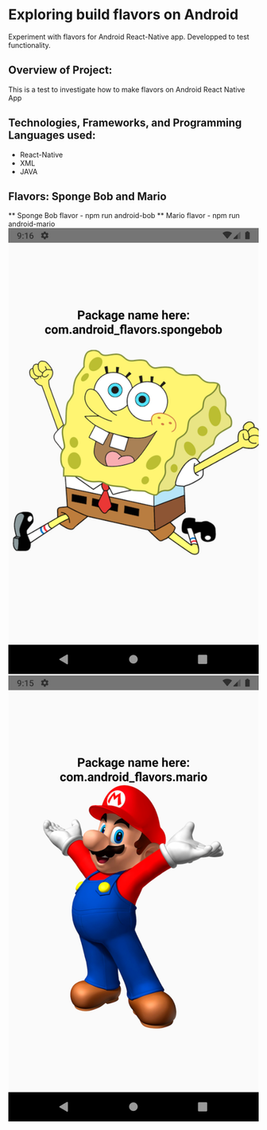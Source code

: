 # Exploring build flavors on Android
Experiment with flavors for Android React-Native app. Developped to test functionality.

## Overview of Project:
This is a test to investigate how to make flavors on Android React Native App

## Technologies, Frameworks, and Programming Languages used:
* React-Native
* XML
* JAVA

## Flavors: Sponge Bob and Mario
** Sponge Bob flavor - npm run android-bob
** Mario flavor - npm run android-mario
![spongebob flavor](/screenshots/flavor-spongebob.png "spongebob flavor")
![mario flavor](/screenshots/flavor-mario.png "mario flavor")
